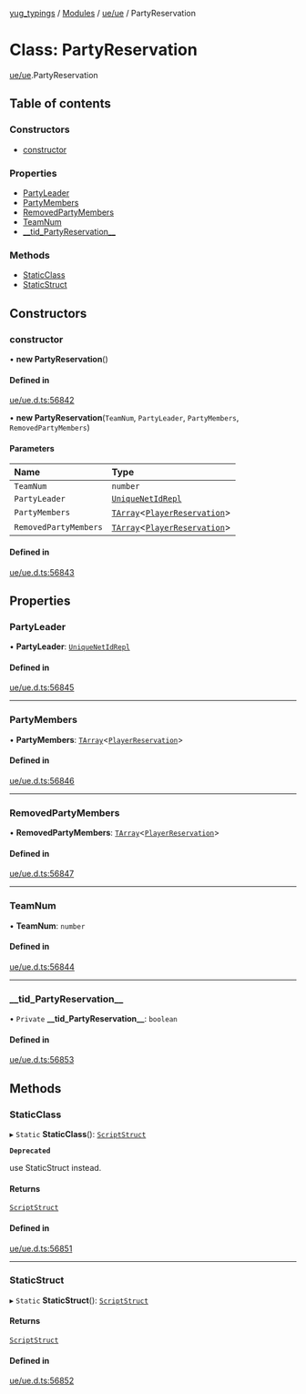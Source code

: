 [yug_typings](../README.md) / [Modules](../modules.md) / [ue/ue](../modules/ue_ue.md) / PartyReservation

# Class: PartyReservation

[ue/ue](../modules/ue_ue.md).PartyReservation

## Table of contents

### Constructors

- [constructor](ue_ue.PartyReservation.md#constructor)

### Properties

- [PartyLeader](ue_ue.PartyReservation.md#partyleader)
- [PartyMembers](ue_ue.PartyReservation.md#partymembers)
- [RemovedPartyMembers](ue_ue.PartyReservation.md#removedpartymembers)
- [TeamNum](ue_ue.PartyReservation.md#teamnum)
- [\_\_tid\_PartyReservation\_\_](ue_ue.PartyReservation.md#__tid_partyreservation__)

### Methods

- [StaticClass](ue_ue.PartyReservation.md#staticclass)
- [StaticStruct](ue_ue.PartyReservation.md#staticstruct)

## Constructors

### constructor

• **new PartyReservation**()

#### Defined in

[ue/ue.d.ts:56842](https://github.com/YugMetaverse/yug_typings/blob/25cad34/ue/ue.d.ts#L56842)

• **new PartyReservation**(`TeamNum`, `PartyLeader`, `PartyMembers`, `RemovedPartyMembers`)

#### Parameters

| Name | Type |
| :------ | :------ |
| `TeamNum` | `number` |
| `PartyLeader` | [`UniqueNetIdRepl`](ue_ue.UniqueNetIdRepl.md) |
| `PartyMembers` | [`TArray`](../interfaces/ue_puerts.TArray.md)<[`PlayerReservation`](ue_ue.PlayerReservation.md)\> |
| `RemovedPartyMembers` | [`TArray`](../interfaces/ue_puerts.TArray.md)<[`PlayerReservation`](ue_ue.PlayerReservation.md)\> |

#### Defined in

[ue/ue.d.ts:56843](https://github.com/YugMetaverse/yug_typings/blob/25cad34/ue/ue.d.ts#L56843)

## Properties

### PartyLeader

• **PartyLeader**: [`UniqueNetIdRepl`](ue_ue.UniqueNetIdRepl.md)

#### Defined in

[ue/ue.d.ts:56845](https://github.com/YugMetaverse/yug_typings/blob/25cad34/ue/ue.d.ts#L56845)

___

### PartyMembers

• **PartyMembers**: [`TArray`](../interfaces/ue_puerts.TArray.md)<[`PlayerReservation`](ue_ue.PlayerReservation.md)\>

#### Defined in

[ue/ue.d.ts:56846](https://github.com/YugMetaverse/yug_typings/blob/25cad34/ue/ue.d.ts#L56846)

___

### RemovedPartyMembers

• **RemovedPartyMembers**: [`TArray`](../interfaces/ue_puerts.TArray.md)<[`PlayerReservation`](ue_ue.PlayerReservation.md)\>

#### Defined in

[ue/ue.d.ts:56847](https://github.com/YugMetaverse/yug_typings/blob/25cad34/ue/ue.d.ts#L56847)

___

### TeamNum

• **TeamNum**: `number`

#### Defined in

[ue/ue.d.ts:56844](https://github.com/YugMetaverse/yug_typings/blob/25cad34/ue/ue.d.ts#L56844)

___

### \_\_tid\_PartyReservation\_\_

• `Private` **\_\_tid\_PartyReservation\_\_**: `boolean`

#### Defined in

[ue/ue.d.ts:56853](https://github.com/YugMetaverse/yug_typings/blob/25cad34/ue/ue.d.ts#L56853)

## Methods

### StaticClass

▸ `Static` **StaticClass**(): [`ScriptStruct`](ue_ue.ScriptStruct.md)

**`Deprecated`**

use StaticStruct instead.

#### Returns

[`ScriptStruct`](ue_ue.ScriptStruct.md)

#### Defined in

[ue/ue.d.ts:56851](https://github.com/YugMetaverse/yug_typings/blob/25cad34/ue/ue.d.ts#L56851)

___

### StaticStruct

▸ `Static` **StaticStruct**(): [`ScriptStruct`](ue_ue.ScriptStruct.md)

#### Returns

[`ScriptStruct`](ue_ue.ScriptStruct.md)

#### Defined in

[ue/ue.d.ts:56852](https://github.com/YugMetaverse/yug_typings/blob/25cad34/ue/ue.d.ts#L56852)
